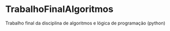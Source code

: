 # TrabalhoFinalAlgoritmos
Trabalho final da disciplina de algoritmos e lógica de programação (python) 
